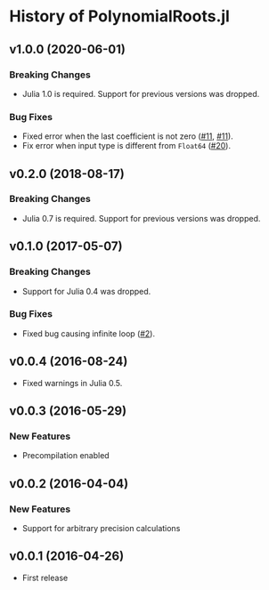 History of PolynomialRoots.jl
=============================

v1.0.0 (2020-06-01)
-------------------

### Breaking Changes

* Julia 1.0 is required.  Support for previous versions was dropped.

### Bug Fixes

* Fixed error when the last coefficient is not zero
  ([#11](https://github.com/giordano/PolynomialRoots.jl/issues/11),
  [#11](https://github.com/giordano/PolynomialRoots.jl/pull/12)).
* Fix error when input type is different from `Float64`
  ([#20](https://github.com/giordano/PolynomialRoots.jl/pull/20)).

v0.2.0 (2018-08-17)
-------------------

### Breaking Changes

* Julia 0.7 is required.  Support for previous versions was dropped.

v0.1.0 (2017-05-07)
-------------------

### Breaking Changes

* Support for Julia 0.4 was dropped.

### Bug Fixes

* Fixed bug causing infinite loop
  ([#2](https://github.com/giordano/PolynomialRoots.jl/issues/2)).

v0.0.4 (2016-08-24)
-------------------

* Fixed warnings in Julia 0.5.

v0.0.3 (2016-05-29)
-------------------

### New Features

* Precompilation enabled

v0.0.2 (2016-04-04)
-------------------

### New Features

* Support for arbitrary precision calculations

v0.0.1 (2016-04-26)
-------------------

* First release
